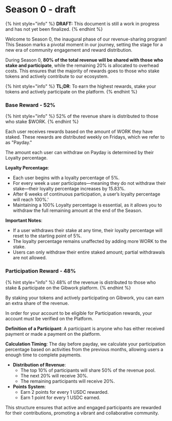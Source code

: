 # Season 0 - draft

{% hint style="info" %}
**DRAFT:** This document is still a work in progress and has not yet been finalized.
{% endhint %}

Welcome to Season 0, the inaugural phase of our revenue-sharing program! This Season marks a pivotal moment in our journey, setting the stage for a new era of community engagement and reward distribution.

During Season 0, **80% of the total revenue will be shared with those who stake and participate**, while the remaining 20% is allocated to overhead costs. This ensures that the majority of rewards goes to those who stake tokens and actively contribute to our ecosystem.

{% hint style="info" %}
**TL;DR**: To earn the highest rewards, stake your tokens and actively participate on the platform.
{% endhint %}

### Base Reward - 52%

{% hint style="info" %}
52% of the revenue share is distributed to those who stake $WORK.
{% endhint %}

Each user receives rewards based on the amount of WORK they have staked. These rewards are distributed weekly on Fridays, which we refer to as "Payday."

The amount each user can withdraw on Payday is determined by their Loyalty percentage.

**Loyalty Percentage**:

* Each user begins with a loyalty percentage of 5%.
* For every week a user participates—meaning they do not withdraw their stake—their loyalty percentage increases by 15.83%.
* After 6 weeks of continuous participation, a user’s loyalty percentage will reach 100%.'
* Maintaining a 100% Loyalty percentage is essential, as it allows you to withdraw the full remaining amount at the end of the Season.

**Important Notes**:

* If a user withdraws their stake at any time, their loyalty percentage will reset to the starting point of 5%.
* The loyalty percentage remains unaffected by adding more WORK to the stake.
* Users can only withdraw their entire staked amount; partial withdrawals are not allowed.

### Participation Reward - 48%

{% hint style="info" %}
48% of the revenue is distributed to those who stake & participate on the Gibwork platform.
{% endhint %}

By staking your tokens and actively participating on Gibwork, you can earn an extra share of the revenue.

In order for your account to be eligible for Participation rewards, your account must be verified on the Platform.&#x20;

**Definition of a Participant**: A participant is anyone who has either received payment or made a payment on the platform.

**Calculation Timing**: The day before payday, we calculate your participation percentage based on activities from the previous months, allowing users a enough time to complete payments.

* **Distribution of Revenue**:
  * The top 10% of participants will share 50% of the revenue pool.
  * The next 20% will receive 30%.
  * The remaining participants will receive 20%.
* **Points System**:
  * Earn 2 points for every 1 USDC rewarded.
  * Earn 1 point for every 1 USDC earned.

This structure ensures that active and engaged participants are rewarded for their contributions, promoting a vibrant and collaborative community.
